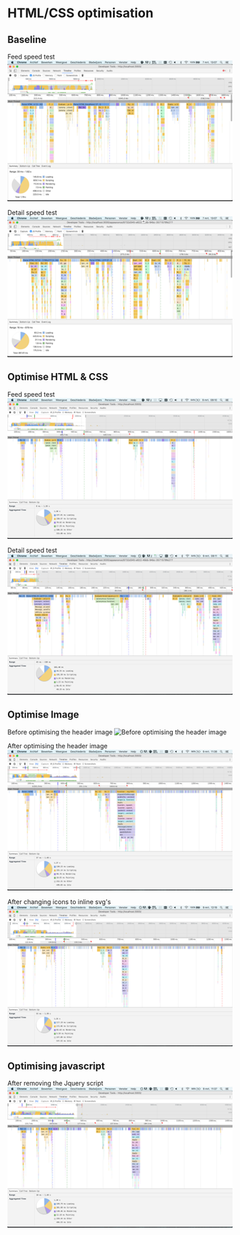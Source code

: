 # HTML/CSS optimisation

## Baseline

Feed speed test
![Feed baseline](/screenshots/master_speed_test-feed.png)

Detail speed test
![Detail baseline](/screenshots/master_speed_test-detail.png)


## Optimise HTML & CSS

Feed speed test
![Feed exercise2](/screenshots/html-css_speed_test-feed.png)

Detail speed test
![Detail exercise2](/screenshots/html-css_speed_test-detail.png)

## Optimise Image

Before optimising the header image
![Before optimising the header image](/screenshots/html-old_image_speed_test-feed.png)

After optimising the header image
![After optimising the header image](/screenshots/new_image_speed_test-feed.png)

After changing icons to inline svg's
![After changing icons to inline svg's](/screenshots/icons_to_svg-speed_test-feed.png)


## Optimising javascript

After removing the Jquery script
![After changing icons to inline svg's](/screenshots/old_image_speed_test-feed.png)



